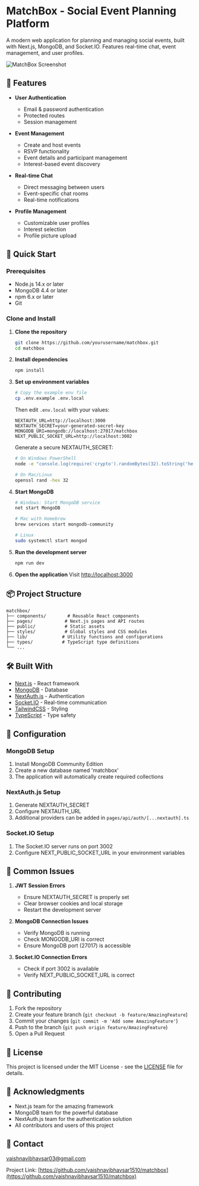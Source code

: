 # MatchBox - Social Event Planning Platform

A modern web application for planning and managing social events, built with Next.js, MongoDB, and Socket.IO. Features real-time chat, event management, and user profiles.

![MatchBox Screenshot](screenshot.png)

## 🌟 Features

- **User Authentication**
  - Email & password authentication
  - Protected routes
  - Session management

- **Event Management**
  - Create and host events
  - RSVP functionality
  - Event details and participant management
  - Interest-based event discovery

- **Real-time Chat**
  - Direct messaging between users
  - Event-specific chat rooms
  - Real-time notifications

- **Profile Management**
  - Customizable user profiles
  - Interest selection
  - Profile picture upload

## 🚀 Quick Start

### Prerequisites

- Node.js 14.x or later
- MongoDB 4.4 or later
- npm 6.x or later
- Git

### Clone and Install

1. **Clone the repository**
   ```bash
   git clone https://github.com/yourusername/matchbox.git
   cd matchbox
   ```

2. **Install dependencies**
   ```bash
   npm install
   ```

3. **Set up environment variables**
   ```bash
   # Copy the example env file
   cp .env.example .env.local
   ```
   Then edit `.env.local` with your values:
   ```env
   NEXTAUTH_URL=http://localhost:3000
   NEXTAUTH_SECRET=your-generated-secret-key
   MONGODB_URI=mongodb://localhost:27017/matchbox
   NEXT_PUBLIC_SOCKET_URL=http://localhost:3002
   ```

   Generate a secure NEXTAUTH_SECRET:
   ```bash
   # On Windows PowerShell
   node -e "console.log(require('crypto').randomBytes(32).toString('hex'))"
   
   # On Mac/Linux
   openssl rand -hex 32
   ```

4. **Start MongoDB**
   ```bash
   # Windows: Start MongoDB service
   net start MongoDB

   # Mac with Homebrew
   brew services start mongodb-community

   # Linux
   sudo systemctl start mongod
   ```

5. **Run the development server**
   ```bash
   npm run dev
   ```

6. **Open the application**
   Visit [http://localhost:3000](http://localhost:3000)

## 📦 Project Structure

```
matchbox/
├── components/        # Reusable React components
├── pages/            # Next.js pages and API routes
├── public/           # Static assets
├── styles/           # Global styles and CSS modules
├── lib/             # Utility functions and configurations
├── types/           # TypeScript type definitions
└── ...
```

## 🛠️ Built With

- [Next.js](https://nextjs.org/) - React framework
- [MongoDB](https://www.mongodb.com/) - Database
- [NextAuth.js](https://next-auth.js.org/) - Authentication
- [Socket.IO](https://socket.io/) - Real-time communication
- [TailwindCSS](https://tailwindcss.com/) - Styling
- [TypeScript](https://www.typescriptlang.org/) - Type safety

## 🔧 Configuration

### MongoDB Setup

1. Install MongoDB Community Edition
2. Create a new database named 'matchbox'
3. The application will automatically create required collections

### NextAuth.js Setup

1. Generate NEXTAUTH_SECRET
2. Configure NEXTAUTH_URL
3. Additional providers can be added in `pages/api/auth/[...nextauth].ts`

### Socket.IO Setup

1. The Socket.IO server runs on port 3002
2. Configure NEXT_PUBLIC_SOCKET_URL in your environment variables

## 🚨 Common Issues

1. **JWT Session Errors**
   - Ensure NEXTAUTH_SECRET is properly set
   - Clear browser cookies and local storage
   - Restart the development server

2. **MongoDB Connection Issues**
   - Verify MongoDB is running
   - Check MONGODB_URI is correct
   - Ensure MongoDB port (27017) is accessible

3. **Socket.IO Connection Errors**
   - Check if port 3002 is available
   - Verify NEXT_PUBLIC_SOCKET_URL is correct

## 🤝 Contributing

1. Fork the repository
2. Create your feature branch (`git checkout -b feature/AmazingFeature`)
3. Commit your changes (`git commit -m 'Add some AmazingFeature'`)
4. Push to the branch (`git push origin feature/AmazingFeature`)
5. Open a Pull Request

## 📝 License

This project is licensed under the MIT License - see the [LICENSE](LICENSE) file for details.

## 🙏 Acknowledgments

- Next.js team for the amazing framework
- MongoDB team for the powerful database
- NextAuth.js team for the authentication solution
- All contributors and users of this project

## 📧 Contact

vaishnavibhavsar03@gmail.com

Project Link: [https://github.com/vaishnavibhavsar1510/matchbox](https://github.com/vaishnavibhavsar1510/matchbox) 
